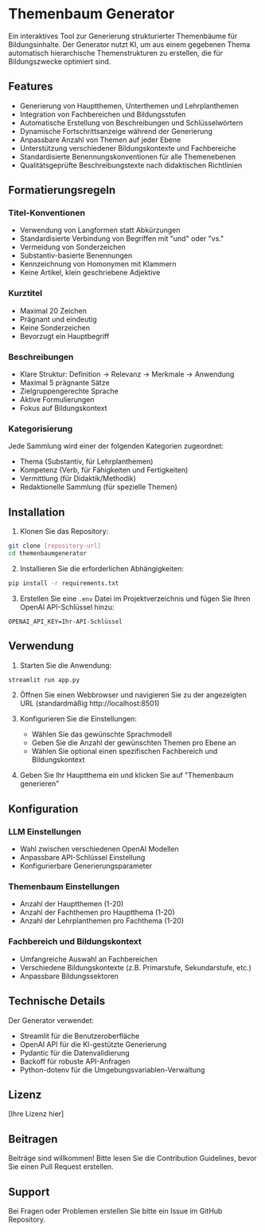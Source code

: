 # Themenbaum Generator

Ein interaktives Tool zur Generierung strukturierter Themenbäume für Bildungsinhalte. Der Generator nutzt KI, um aus einem gegebenen Thema automatisch hierarchische Themenstrukturen zu erstellen, die für Bildungszwecke optimiert sind.

## Features

- Generierung von Hauptthemen, Unterthemen und Lehrplanthemen
- Integration von Fachbereichen und Bildungsstufen
- Automatische Erstellung von Beschreibungen und Schlüsselwörtern
- Dynamische Fortschrittsanzeige während der Generierung
- Anpassbare Anzahl von Themen auf jeder Ebene
- Unterstützung verschiedener Bildungskontexte und Fachbereiche
- Standardisierte Benennungskonventionen für alle Themenebenen
- Qualitätsgeprüfte Beschreibungstexte nach didaktischen Richtlinien

## Formatierungsregeln

### Titel-Konventionen
- Verwendung von Langformen statt Abkürzungen
- Standardisierte Verbindung von Begriffen mit "und" oder "vs."
- Vermeidung von Sonderzeichen
- Substantiv-basierte Benennungen
- Kennzeichnung von Homonymen mit Klammern
- Keine Artikel, klein geschriebene Adjektive

### Kurztitel
- Maximal 20 Zeichen
- Prägnant und eindeutig
- Keine Sonderzeichen
- Bevorzugt ein Hauptbegriff

### Beschreibungen
- Klare Struktur: Definition → Relevanz → Merkmale → Anwendung
- Maximal 5 prägnante Sätze
- Zielgruppengerechte Sprache
- Aktive Formulierungen
- Fokus auf Bildungskontext

### Kategorisierung
Jede Sammlung wird einer der folgenden Kategorien zugeordnet:
- Thema (Substantiv, für Lehrplanthemen)
- Kompetenz (Verb, für Fähigkeiten und Fertigkeiten)
- Vermittlung (für Didaktik/Methodik)
- Redaktionelle Sammlung (für spezielle Themen)

## Installation

1. Klonen Sie das Repository:
```bash
git clone [repository-url]
cd themenbaumgenerator
```

2. Installieren Sie die erforderlichen Abhängigkeiten:
```bash
pip install -r requirements.txt
```

3. Erstellen Sie eine `.env` Datei im Projektverzeichnis und fügen Sie Ihren OpenAI API-Schlüssel hinzu:
```
OPENAI_API_KEY=Ihr-API-Schlüssel
```

## Verwendung

1. Starten Sie die Anwendung:
```bash
streamlit run app.py
```

2. Öffnen Sie einen Webbrowser und navigieren Sie zu der angezeigten URL (standardmäßig http://localhost:8501)

3. Konfigurieren Sie die Einstellungen:
   - Wählen Sie das gewünschte Sprachmodell
   - Geben Sie die Anzahl der gewünschten Themen pro Ebene an
   - Wählen Sie optional einen spezifischen Fachbereich und Bildungskontext

4. Geben Sie Ihr Hauptthema ein und klicken Sie auf "Themenbaum generieren"

## Konfiguration

### LLM Einstellungen
- Wahl zwischen verschiedenen OpenAI Modellen
- Anpassbare API-Schlüssel Einstellung
- Konfigurierbare Generierungsparameter

### Themenbaum Einstellungen
- Anzahl der Hauptthemen (1-20)
- Anzahl der Fachthemen pro Hauptthema (1-20)
- Anzahl der Lehrplanthemen pro Fachthema (1-20)

### Fachbereich und Bildungskontext
- Umfangreiche Auswahl an Fachbereichen
- Verschiedene Bildungskontexte (z.B. Primarstufe, Sekundarstufe, etc.)
- Anpassbare Bildungssektoren

## Technische Details

Der Generator verwendet:
- Streamlit für die Benutzeroberfläche
- OpenAI API für die KI-gestützte Generierung
- Pydantic für die Datenvalidierung
- Backoff für robuste API-Anfragen
- Python-dotenv für die Umgebungsvariablen-Verwaltung

## Lizenz

[Ihre Lizenz hier]

## Beitragen

Beiträge sind willkommen! Bitte lesen Sie die Contribution Guidelines, bevor Sie einen Pull Request erstellen.

## Support

Bei Fragen oder Problemen erstellen Sie bitte ein Issue im GitHub Repository.
